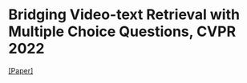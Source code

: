 # Bridging Video-text Retrieval with Multiple Choice Questions, CVPR 2022

[[Paper]](https://arxiv.org/pdf/2201.04850.pdf)
